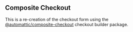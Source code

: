 ## Composite Checkout

This is a re-creation of the checkout form using the [@automattic/composite-checkout](../../../../packages/composite-checkout/) checkout builder package.

